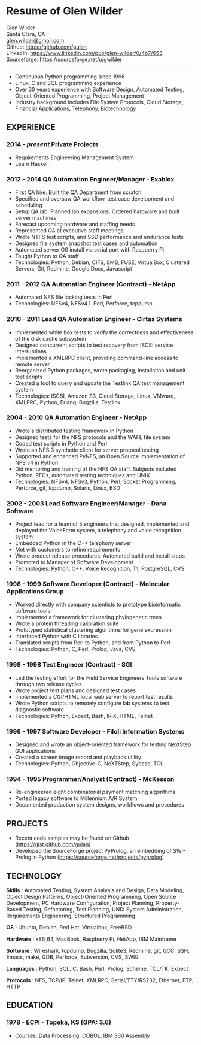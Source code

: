 Resume of Glen Wilder
=====================

Glen Wilder\
Santa Clara, CA\
<glen.wilder@gmail.com>\
Github: <https://github.com/gulan>\
LinkedIn: <https://www.linkedin.com/pub/glen-wilder/0/4b7/653>\
Sourceforge: <https://sourceforge.net/u/gwilder>

* * * * *

-   Continuous Python programming since 1996
-   Linux, C and SQL programming experience
-   Over 30 years experience with Software Design, Automated Testing,
    Object-Oriented Programming, Project Management
-   Industry background includes File System Protocols, Cloud Storage,
    Financial Applications, Telephony, Biotechnology

EXPERIENCE
----------

### 2014 - *present* Private Projects

-   Requirements Engineering Management System
-   Learn Haskell

### 2012 - 2014 QA Automation Engineer/Manager - Exablox

-   First QA hire. Built the QA Department from scratch
-   Specified and oversaw QA workflow, test case development and
    scheduling
-   Setup QA lab. Planned lab expansions. Ordered hardware and built
    server machines
-   Forecast upcoming hardware and staffing needs
-   Represented QA at executive staff meetings
-   Wrote NTFS test scripts, and SSD performance and endurance tests
-   Designed file system snapshot test cases and automation
-   Automated server OS install via serial port with Raspberry Pi
-   Taught Python to QA staff
-   Technologies: Python, Debian, CIFS, SMB, FUSE, VirtualBox, Clustered
    Servers, Git, Redmine, Google Docs, Javascript

### 2011 - 2012 QA Automation Engineer (Contract) - NetApp

-   Automated NFS file locking tests in Perl
-   Technologies: NFSv4, NFSv4.1. Perl, Perforce, tcpdump

### 2010 - 2011 Lead QA Automation Engineer - Cirtas Systems

-   Implemented white box tests to verify the correctness and
    effectiveness of the disk cache subsystem
-   Designed concurrent scripts to test recovery from ISCSI service
    interruptions
-   Implemented a XMLRPC client, providing command-line access to remote
    server
-   Reorganized Python packages, wrote packaging, installation and unit
    test scripts
-   Created a tool to query and update the Testlink QA test management
    system
-   Technologies: ISCSI, Amazon S3, Cloud Storage, Linux, VMware,
    XMLPRC, Python, Erlang, Bugzilla, Testlink

### 2004 - 2010 QA Automation Engineer - NetApp

-   Wrote a distributed testing framework in Python
-   Designed tests for the NFS protocols and the WAFL file system
-   Coded test scripts in Python and Perl
-   Wrote an NFS 3 synthetic client for server protocol testing
-   Supported and enhanced PyNFS, an Open Source implementation of NFS
    v4 in Python
-   Did mentoring and training of the NFS QA staff. Subjects included
    Python, RFCs, automated testing techniques and UNIX
-   Technologies: NFSv4, NFSv3, Python, Perl, Socket Programming,
    Perforce, git, tcpdump, Solaris, Linux, BSD

### 2002 - 2003 Lead Software Engineer/Manager - Dana Software

-   Project lead for a team of 5 engineers that designed, implemented
    and deployed the VoiceForm system, a telephony and voice recognition
    system
-   Embedded Python in the C++ telephony server
-   Met with customers to refine requirements
-   Wrote product release procedures. Automated build and install steps
-   Promoted to Manager of Software Development
-   Technologies: Python, C++, Voice Recognition, T1, PostgreSQL, CVS

### 1998 - 1999 Software Developer (Contract) - Molecular Applications Group

-   Worked directly with company scientists to prototype bioinformatic
    software tools
-   Implemented a framework for clustering phylogenetic trees
-   Wrote a protein threading calibration suite
-   Prototyped statistical clustering algorithms for gene expression
-   Interfaced Python with C libraries
-   Translated scripts from Perl to Python, and from Python to Perl
-   Technologies: Python, C, Perl, Prolog, Java, CVS

### 1998 - 1998 Test Engineer (Contract) - SGI

-   Led the testing effort for the Field Service Engineers Tools
    software through two release cycles
-   Wrote project test plans and designed test cases
-   Implemented a CGI/HTML local web server to report test results
-   Wrote Python scripts to remotely configure lab systems to test
    diagnostic software
-   Technologies: Python, Expect, Bash, IRIX, HTML, Telnet

### 1996 - 1997 Software Developer - Filoli Information Systems

-   Designed and wrote an object-oriented framework for testing NextStep
    GUI applications
-   Created a screen image record and playback utility
-   Technologies: Python, Objective-C, NeXTStep, Sybase, TCL

### 1994 - 1995 Programmer/Analyst (Contract) - McKesson

-   Re-engineered eight combinatorial payment matching algorithms
-   Ported legacy software to Millennium A/R System
-   Documented production system designs, workflows and procedures

PROJECTS
--------

-   Recent code samples may be found on Github
    (<https://gist.github.com/gulan>)
-   Developed the SourceForge project PyProlog, an embedding of
    SWI-Prolog in Python (<https://sourceforge.net/projects/pyprolog>)

TECHNOLOGY
----------

**Skills**
:   Automated Testing, System Analysis and Design, Data Modeling, Object
    Design Patterns, Object-Oriented Programming, Open Source
    Development, PC Hardware Configuration, Project Planning,
    Property-Based Testing, Refactoring, Test Planning, UNIX System
    Administration, Requirements Engineering, Structured Programming

**OS**
:   Ubuntu, Debian, Red Hat, Virtualbox, FreeBSD

**Hardware**
:   x86\_64, MacBook, Raspberry Pi, NetApp, IBM Mainframe

**Software**
:   Wireshark, tcpdump, Bugzilla, Sqlite3, Redmine, git, GCC, SSH,
    Emacs, make, GDB, Perforce, Subversion, CVS, SWIG

**Languages**
:   Python, SQL, C, Bash, Perl, Prolog, Scheme, TCL/TK, Expect

**Protocols**
:   NFS, TCP/IP, Telnet, XMLRPC, Serial/TTY/RS232, Ethernet, FTP, HTTP

EDUCATION
---------

### 1978 - ECPI - Topeka, KS (GPA: 3.6)

-   Courses: Data Processing, COBOL, IBM 360 Assembly

